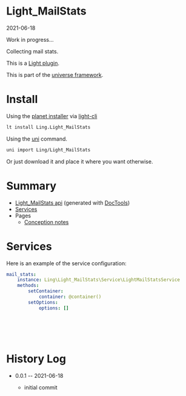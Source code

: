 Light_MailStats
===========
2021-06-18


Work in progress...

Collecting mail stats.




This is a [Light plugin](https://github.com/lingtalfi/Light/blob/master/doc/pages/plugin.md).

This is part of the [universe framework](https://github.com/karayabin/universe-snapshot).


Install
==========

Using the [planet installer](https://github.com/lingtalfi/Light_PlanetInstaller) via [light-cli](https://github.com/lingtalfi/Light_Cli)
```bash
lt install Ling.Light_MailStats
```

Using the [uni](https://github.com/lingtalfi/universe-naive-importer) command.
```bash
uni import Ling/Light_MailStats
```

Or just download it and place it where you want otherwise.






Summary
===========
- [Light_MailStats api](https://github.com/lingtalfi/Light_MailStats/blob/master/doc/api/Ling/Light_MailStats.md) (generated with [DocTools](https://github.com/lingtalfi/DocTools))
- [Services](#services)
- Pages
    - [Conception notes](https://github.com/lingtalfi/Light_MailStats/blob/master/doc/pages/conception-notes.md)






Services
=========


Here is an example of the service configuration:

```yaml
mail_stats:
    instance: Ling\Light_MailStats\Service\LightMailStatsService
    methods:
        setContainer:
            container: @container()
        setOptions:
            options: []







```



History Log
=============

- 0.0.1 -- 2021-06-18

    - initial commit